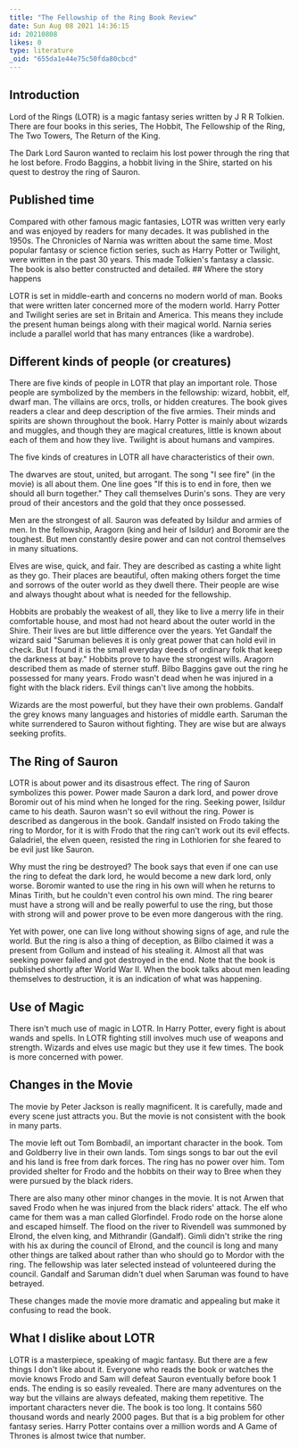 ```yaml
---
title: "The Fellowship of the Ring Book Review"
date: Sun Aug 08 2021 14:36:15
id: 20210808
likes: 0
type: literature
_oid: "655da1e44e75c50fda80cbcd"
---
```

## Introduction

Lord of the Rings (LOTR) is a magic fantasy series written by J R R
Tolkien. There are four books in this series, The Hobbit, The Fellowship
of the Ring, The Two Towers, The Return of the King.

The Dark Lord Sauron wanted to reclaim his lost power through the ring
that he lost before. Frodo Baggins, a hobbit living in the Shire,
started on his quest to destroy the ring of Sauron.

## Published time

Compared with other famous magic fantasies, LOTR was written very early
and was enjoyed by readers for many decades. It was published in the
1950s. The Chronicles of Narnia was written about the same time. Most
popular fantasy or science fiction series, such as Harry Potter or
Twilight, were written in the past 30 years. This made Tolkien's fantasy
a classic. The book is also better constructed and detailed. \## Where
the story happens

LOTR is set in middle-earth and concerns no modern world of man. Books
that were written later concerned more of the modern world. Harry Potter
and Twilight series are set in Britain and America. This means they
include the present human beings along with their magical world. Narnia
series include a parallel world that has many entrances (like a
wardrobe).

## Different kinds of people (or creatures)

There are five kinds of people in LOTR that play an important role.
Those people are symbolized by the members in the fellowship: wizard,
hobbit, elf, dwarf man. The villains are orcs, trolls, or hidden
creatures. The book gives readers a clear and deep description of the
five armies. Their minds and spirits are shown throughout the book.
Harry Potter is mainly about wizards and muggles, and though they are
magical creatures, little is known about each of them and how they live.
Twilight is about humans and vampires.

The five kinds of creatures in LOTR all have characteristics of their
own.

The dwarves are stout, united, but arrogant. The song "I see fire" (in
the movie) is all about them. One line goes "If this is to end in fore,
then we should all burn together." They call themselves Durin's sons.
They are very proud of their ancestors and the gold that they once
possessed.

Men are the strongest of all. Sauron was defeated by Isildur and armies
of men. In the fellowship, Aragorn (king and heir of Isildur) and
Boromir are the toughest. But men constantly desire power and can not
control themselves in many situations.

Elves are wise, quick, and fair. They are described as casting a white
light as they go. Their places are beautiful, often making others forget
the time and sorrows of the outer world as they dwell there. Their
people are wise and always thought about what is needed for the
fellowship.

Hobbits are probably the weakest of all, they like to live a merry life
in their comfortable house, and most had not heard about the outer world
in the Shire. Their lives are but little difference over the years. Yet
Gandalf the wizard said "Saruman believes it is only great power that
can hold evil in check. But I found it is the small everyday deeds of
ordinary folk that keep the darkness at bay." Hobbits prove to have the
strongest wills. Aragorn described them as made of sterner stuff. Bilbo
Baggins gave out the ring he possessed for many years. Frodo wasn't dead
when he was injured in a fight with the black riders. Evil things can't
live among the hobbits.

Wizards are the most powerful, but they have their own problems. Gandalf
the grey knows many languages and histories of middle earth. Saruman the
white surrendered to Sauron without fighting. They are wise but are
always seeking profits.

## The Ring of Sauron

LOTR is about power and its disastrous effect. The ring of Sauron
symbolizes this power. Power made Sauron a dark lord, and power drove
Boromir out of his mind when he longed for the ring. Seeking power,
Isildur came to his death. Sauron wasn't so evil without the ring. Power
is described as dangerous in the book. Gandalf insisted on Frodo taking
the ring to Mordor, for it is with Frodo that the ring can't work out
its evil effects. Galadriel, the elven queen, resisted the ring in
Lothlorien for she feared to be evil just like Sauron.

Why must the ring be destroyed? The book says that even if one can use
the ring to defeat the dark lord, he would become a new dark lord, only
worse. Boromir wanted to use the ring in his own will when he returns to
Minas Tirith, but he couldn't even control his own mind. The ring bearer
must have a strong will and be really powerful to use the ring, but
those with strong will and power prove to be even more dangerous with
the ring.

Yet with power, one can live long without showing signs of age, and rule
the world. But the ring is also a thing of deception, as Bilbo claimed
it was a present from Gollum and instead of his stealing it. Almost all
that was seeking power failed and got destroyed in the end. Note that
the book is published shortly after World War II. When the book talks
about men leading themselves to destruction, it is an indication of what
was happening.

## Use of Magic

There isn't much use of magic in LOTR. In Harry Potter, every fight is
about wands and spells. In LOTR fighting still involves much use of
weapons and strength. Wizards and elves use magic but they use it few
times. The book is more concerned with power.

## Changes in the Movie

The movie by Peter Jackson is really magnificent. It is carefully, made
and every scene just attracts you. But the movie is not consistent with
the book in many parts.

The movie left out Tom Bombadil, an important character in the book. Tom
and Goldberry live in their own lands. Tom sings songs to bar out the
evil and his land is free from dark forces. The ring has no power over
him. Tom provided shelter for Frodo and the hobbits on their way to Bree
when they were pursued by the black riders.

There are also many other minor changes in the movie. It is not Arwen
that saved Frodo when he was injured from the black riders' attack. The
elf who came for them was a man called Glorfindel. Frodo rode on the
horse alone and escaped himself. The flood on the river to Rivendell was
summoned by Elrond, the elven king, and Mithrandir (Gandalf). Gimli
didn't strike the ring with his ax during the council of Elrond, and the
council is long and many other things are talked about rather than who
should go to Mordor with the ring. The fellowship was later selected
instead of volunteered during the council. Gandalf and Saruman didn't
duel when Saruman was found to have betrayed.

These changes made the movie more dramatic and appealing but make it
confusing to read the book.

## What I dislike about LOTR

LOTR is a masterpiece, speaking of magic fantasy. But there are a few
things I don't like about it. Everyone who reads the book or watches the
movie knows Frodo and Sam will defeat Sauron eventually before book 1
ends. The ending is so easily revealed. There are many adventures on the
way but the villains are always defeated, making them repetitive. The
important characters never die. The book is too long. It contains 560
thousand words and nearly 2000 pages. But that is a big problem for
other fantasy series. Harry Potter contains over a million words and A
Game of Thrones is almost twice that number.
